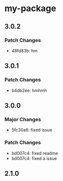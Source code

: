 # my-package

## 3.0.2

### Patch Changes

- 48fd83b: hm

## 3.0.1

### Patch Changes

- b4db2ee: hmhmh

## 3.0.0

### Major Changes

- 5fc30a6: fixed issue

### Patch Changes

- bd007c4: fixed readme
- bd007c4: fixed a issue

## 2.1.0
